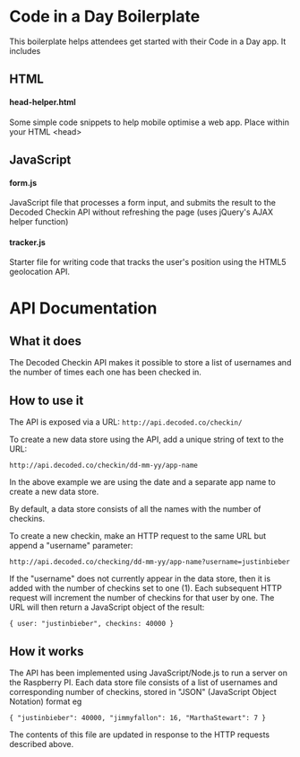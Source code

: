 Code in a Day Boilerplate
=========================

This boilerplate helps attendees get started with their Code in a Day app. It includes

## HTML

#### head-helper.html

Some simple code snippets to help mobile optimise a web app. Place within your HTML &lt;head&gt;

## JavaScript

#### form.js

JavaScript file that processes a form input, and submits the result to the Decoded Checkin API without refreshing the page (uses jQuery's AJAX helper function)

#### tracker.js

Starter file for writing code that tracks the user's position using the HTML5 geolocation API.

# API Documentation

## What it does

The Decoded Checkin API makes it possible to store a list of usernames and the number of times each one has been checked in.

## How to use it

The API is exposed via a URL: `http://api.decoded.co/checkin/`

To create a new data store using the API, add a unique string of text to the URL:

`http://api.decoded.co/checkin/dd-mm-yy/app-name`

In the above example we are using the date and a separate app name to create a new data store.

By default, a data store consists of all the names with the number of checkins.

To create a new checkin, make an HTTP request to the same URL but append a "username" parameter:

`http://api.decoded.co/checking/dd-mm-yy/app-name?username=justinbieber`

If the "username" does not currently appear in the data store, then it is added with the number of checkins set to one (1).  Each subsequent HTTP request will increment the number of checkins for that user by one.  The URL will then return a JavaScript object of the result:

`{
  user: "justinbieber",
  checkins: 40000
}`

## How it works

The API has been implemented using JavaScript/Node.js to run a server on the Raspberry PI.  Each data store file consists of a list of usernames and corresponding number of checkins, stored in "JSON" (JavaScript Object Notation) format eg

`{
  "justinbieber": 40000,
  "jimmyfallon": 16,
  "MarthaStewart‎": 7
}`

The contents of this file are updated in response to the HTTP requests described above.
